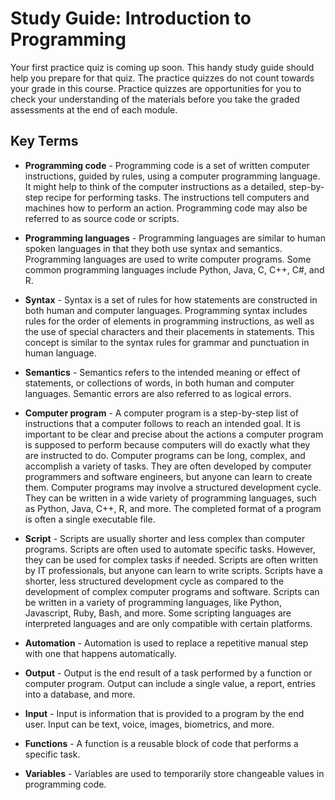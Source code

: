 # Study Guide: Introduction to Programming

Your first practice quiz is coming up soon. This handy study guide should help you prepare for that quiz. The practice quizzes do not count towards your grade in this course. Practice quizzes are opportunities for you to check your understanding of the materials before you take the graded assessments at the end of each module.

## Key Terms

* **Programming code** - Programming code is a set of written computer instructions, guided by rules, using a computer programming language. It might help to think of the computer instructions as a detailed, step-by-step recipe for performing tasks. The instructions tell computers and machines how to perform an action. Programming code may also be referred to as source code or scripts.

* **Programming languages** - Programming languages are similar to human spoken languages in that they both use syntax and semantics. Programming languages are used to write computer programs.  Some common programming languages include Python, Java, C, C++, C#, and R.

* **Syntax** - Syntax is a set of rules for how statements are constructed in both human and computer languages. Programming syntax includes rules for the order of elements in programming instructions, as well as the use of special characters and their placements in statements. This concept is similar to the syntax rules for grammar and punctuation in human language.

* **Semantics** - Semantics refers to the intended meaning or effect of statements, or collections of words, in both human and computer languages. Semantic errors are also referred to as logical errors.

* **Computer program** - A computer program is a step-by-step list of instructions that a computer follows to reach an intended goal. It is important to be clear and precise about the actions a computer program is supposed to perform because computers will do exactly what they are instructed to do. Computer programs can be long, complex, and accomplish a variety of tasks. They are often developed by computer programmers and software engineers, but anyone can learn to create them. Computer programs may involve a structured development cycle. They can be written in a wide variety of programming languages, such as Python, Java, C++,  R, and more. The completed format of a program is often a single executable file.

* **Script** - Scripts are usually shorter and less complex than computer programs. Scripts are often used to automate specific tasks. However, they can be used for complex tasks if needed. Scripts are often written by IT professionals, but anyone can learn to write scripts. Scripts have a shorter, less structured development cycle as compared to the development of complex computer programs and software. Scripts can be written in a variety of programming languages, like Python, Javascript, Ruby, Bash, and more. Some scripting languages are interpreted languages and are only compatible with certain platforms.

* **Automation** - Automation is used to replace a repetitive manual step with one that happens automatically. 

* **Output** - Output is the end result of a task performed by a function or computer program. Output can include a single value, a report, entries into a database, and more. 

* **Input** - Input is information that is provided to a program by the end user. Input can be text, voice, images, biometrics, and more.   

* **Functions** - A function is a reusable block of code that performs a specific task.

* **Variables** - Variables are used to temporarily store changeable values in programming code. 